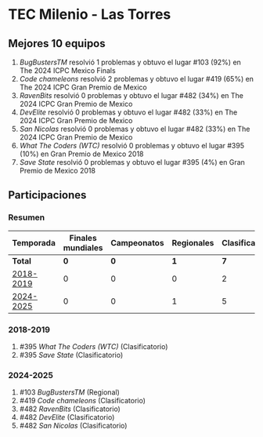 ---
---

# TEC Milenio - Las Torres

## Mejores 10 equipos

1. _BugBustersTM_ resolvió 1 problemas y obtuvo el lugar #103 (92%) en The 2024 ICPC Mexico Finals
1. _Code chameleons_ resolvió 2 problemas y obtuvo el lugar #419 (65%) en The 2024 ICPC Gran Premio de Mexico
1. _RavenBits_ resolvió 0 problemas y obtuvo el lugar #482 (34%) en The 2024 ICPC Gran Premio de Mexico
1. _DevElite_ resolvió 0 problemas y obtuvo el lugar #482 (33%) en The 2024 ICPC Gran Premio de Mexico
1. _San Nicolas_ resolvió 0 problemas y obtuvo el lugar #482 (33%) en The 2024 ICPC Gran Premio de Mexico
1. _What The Coders (WTC)_ resolvió 0 problemas y obtuvo el lugar #395 (10%) en Gran Premio de Mexico 2018
1. _Save State_ resolvió 0 problemas y obtuvo el lugar #395 (4%) en Gran Premio de Mexico 2018

## Participaciones

### Resumen

| Temporada | Finales mundiales | Campeonatos | Regionales | Clasificatorios | Equipos |
| --- | --- | --- | --- | --- | --- |
| **Total** | **0** | **0** | **1** | **7** | **7** |
| [2018-2019](#2018-2019) | 0 | 0 | 0 | 2 | 2 |
| [2024-2025](#2024-2025) | 0 | 0 | 1 | 5 | 5 |

### 2018-2019

1. #395 _What The Coders (WTC)_ (Clasificatorio)
1. #395 _Save State_ (Clasificatorio)

### 2024-2025

1. #103 _BugBustersTM_ (Regional)
1. #419 _Code chameleons_ (Clasificatorio)
1. #482 _RavenBits_ (Clasificatorio)
1. #482 _DevElite_ (Clasificatorio)
1. #482 _San Nicolas_ (Clasificatorio)



